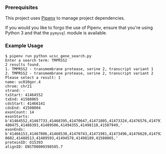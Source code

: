 ### Prerequisites

This project uses [Pipenv][pipenv] to manage project dependencies.

If you would you like to forgo the use of Pipenv, ensure that you're using Python 3 and that the `pymysql` module is available.

[pipenv]: https://docs.pipenv.org/

### Example Usage

```
$ pipenv run python ucsc_gene_search.py
Enter a search term: TMPRSS2
2 results found.
1. TMPRSS2 - transmembrane protease, serine 2, transcript variant 1
2. TMPRSS2 - transmembrane protease, serine 2, transcript variant 2
Please select a result: 1
name: uc010gor.4
chrom: chr21
strand: -
txStart: 41464552
txEnd: 41508065
cdsStart: 41466141
cdsEnd: 41508004
exonCount: 14
exonStarts: b'41464552,41467733,41468395,41470647,41471805,41473324,41476576,41479171,41
480475,41488393,41489506,41494355,41498118,41507949,'
exonEnds: b'41466153,41467886,41468538,41470743,41471981,41473496,41476620,41479282,4148
0602,41488513,41489593,41494578,41498189,41508065,'
proteinID: O15393
alignID: ENST00000398585.7
```
